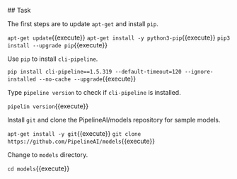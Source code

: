 ## Task

The first steps are to update `apt-get` and install `pip`.

`apt-get update`{{execute}}
`apt-get install -y python3-pip`{{execute}}
`pip3 install --upgrade pip`{{execute}}



Use `pip` to install `cli-pipeline`.

`pip install cli-pipeline==1.5.319 --default-timeout=120 --ignore-installed --no-cache --upgrade`{{execute}}



Type `pipeline version` to check if `cli-pipeline` is installed.

`pipelin version`{{execute}}



Install `git` and clone the PipelineAI/models repository for sample models.

`apt-get install -y git`{{execute}}
`git clone https://github.com/PipelineAI/models`{{execute}}



Change to `models` directory.

`cd models`{{execute}}
